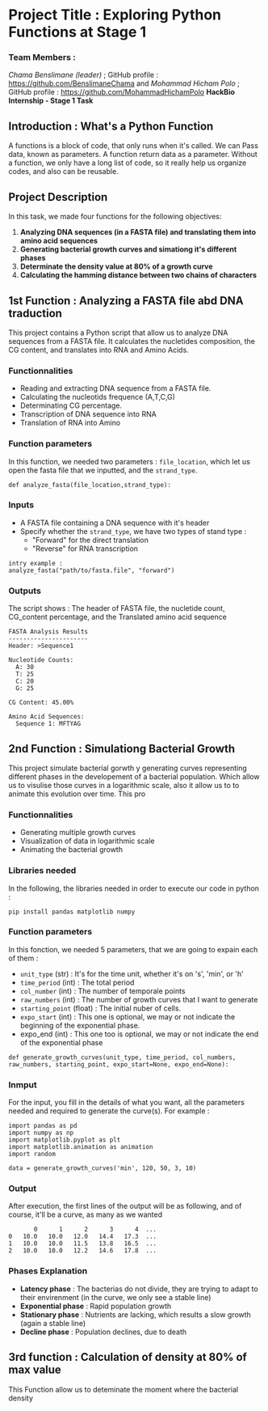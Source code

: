 # **Project Title : Exploring Python Functions at Stage 1**
### Team Members :
*Chama Benslimane (leader)* ; GitHub profile : https://github.com/BenslimaneChama
and
*Mohammad Hicham Polo* ; GitHub profile : https://github.com/MohammadHichamPolo
**HackBio Internship - Stage 1 Task**
## Introduction : What's a Python Function 
A functions is a block of code, that only runs when it's called. We can Pass data, known as parameters. A function return data as a parameter. Without a function, we only have a long list of code, so it really help us organize codes, and also can be reusable. 
## Project Description 
In this task, we made four functions for the following objectives:
1. **Analyzing DNA sequences (in a FASTA file) and translating them into amino acid sequences**
2. **Generating bacterial growth curves and simationg it's different phases**
3. **Determinate the density value at 80% of a growth curve**
4. **Calculating the hamming distance between two chains of characters**
## 1st Function : Analyzing a FASTA file abd DNA traduction
This project contains a Python script that allow us to analyze DNA sequences from a FASTA file. It calculates the nucletides composition, the CG content, and translates into RNA and Amino Acids. 
### Functionnalities
- Reading and extracting DNA sequence from a FASTA file.
- Calculating the nucleotids frequence (A,T,C,G)
- Determinating CG percentage.
- Transcription of DNA sequence into RNA
- Translation of RNA into Amino
### Function parameters
In this function, we needed two parameters : 
      `file_location`, which let us open the fasta file that we inputted, and the `strand_type`.
```
def analyze_fasta(file_location,strand_type):
```
### Inputs
- A FASTA file containing a DNA sequence with it's header
- Specify whether the `strand_type`, we have two types of stand type : 
   * "Forward" for the direct translation
   *  "Reverse" for RNA transcription
```
intry example :
analyze_fasta("path/to/fasta.file", "forward")
```
### Outputs
The script shows : The header of FASTA file, the nucletide count, CG_content percentage, and the Translated amino acid sequence
```
FASTA Analysis Results
----------------------
Header: >Sequence1

Nucleotide Counts:
  A: 30
  T: 25
  C: 20
  G: 25

CG Content: 45.00%

Amino Acid Sequences:
  Sequence 1: MFTYAG
```
 

## 2nd Function : Simulationg Bacterial Growth
This project simulate bacterial gorwth y generating curves representing different phases in the developement of a bacterial population. Which allow us to visulise those curves in a logarithmic scale, also it allow us to to animate this evolution over time. This pro
### Functionnalities
- Generating multiple growth curves
- Visualization of data in logarithmic scale
- Animating the bacterial growth
### Libraries needed 
In the following, the libraries needed in order to execute our code in python : 
```
pip install pandas matplotlib numpy
```
### Function parameters
In this fonction, we needed 5 parameters, that we are going to expain each of them :
  - `unit_type` (str) : It's for the time unit, whether it's on 's', 'min', or 'h'
  - `time_period` (int) : The total period
  - `col_number` (int) : The number of temporale points
  - `raw_numbers` (int) : The number of growth curves that I want to generate
  - `starting_point` (float) : The initial nuber of cells.
  - `expo_start` (int) : This one is optional, we may or not indicate the beginning of the exponential phase.
  - expo_end (int) : This one too is optional, we may or not indicate the end of the exponential phase
```
def generate_growth_curves(unit_type, time_period, col_numbers, raw_numbers, starting_point, expo_start=None, expo_end=None):
```
### Inmput
For the input, you fill in the details of what you want, all the parameters needed and required to generate the curve(s).
For example :
```
import pandas as pd
import numpy as np
import matplotlib.pyplot as plt
import matplotlib.animation as animation
import random

data = generate_growth_curves('min', 120, 50, 3, 10)
```
### Output 
After execution, the first lines of the output will be as following, and of course, it'll be a curve, as many as we wanted 
```
       0      1      2      3      4  ...
0   10.0   10.0   12.0   14.4   17.3  ...
1   10.0   10.0   11.5   13.8   16.5  ...
2   10.0   10.0   12.2   14.6   17.8  ...
```
### Phases Explanation 
- **Latency phase** : The bacterias do not divide, they are trying to adapt to their envirenment (in the curve, we only see a stable line)
- **Exponential phase** : Rapid population growth
- **Stationary phase** : Nutrients are lacking, which results a slow growth (again a stable line)
- **Decline phase** : Population declines, due to death
## 3rd function : Calculation of density at 80% of max value 
This Function allow us to deteminate the moment where the bacterial density 
